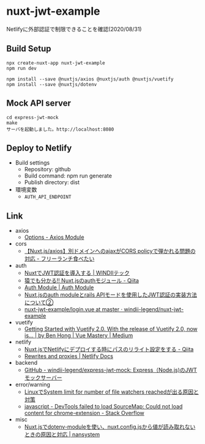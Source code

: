 # nuxt-jwt-example

Netlifyに外部認証で制限できることを確認(2020/08/31)

## Build Setup

```shell
npx create-nuxt-app nuxt-jwt-example
npm run dev
```

```shell
npm install --save @nuxtjs/axios @nuxtjs/auth @nuxtjs/vuetify
npm install --save @nuxtjs/dotenv
```

## Mock API server

```
cd express-jwt-mock
make
サーバを起動しました。http://localhost:8080
```

## Deploy to Netlify

* Build settings
    * Repository: github
    * Build command: npm run generate
    * Publish directory: dist 
* 環境変数
    * `AUTH_API_ENDPOINT`

## Link

* axios
    * [Options \- Axios Module](https://axios.nuxtjs.org/options/)
* cors
    * [【Nuxt\.js/axios】別ドメインへのajaxがCORS policyで弾かれる問題の対応 \- フリーランチ食べたい](https://blog.ikedaosushi.com/entry/2019/02/09/013404)
* auth
    * [NuxtでJWT認証を導入する \| WINDIIテック](https://tech.windii.jp/frontend/nuxt/nuxt-jwt-tutorial)
    * [猿でも分かる\!\! Nuxt\.jsのauthモジュール \- Qiita](https://qiita.com/kj455/items/66a1aab1524af51160ff)
    * [Auth Module \| Auth Module](https://auth.nuxtjs.org/)
    * [Nuxt\.jsのauth moduleとrails APIモードを使用したJWT認証の実装方法について②](https://www.for-engineer.life/entry/nuxt-rails-jwt2/)
    * [nuxt\-jwt\-example/login\.vue at master · windii\-legend/nuxt\-jwt\-example](https://github.com/windii-legend/nuxt-jwt-example/blob/master/pages/login.vue)
* vuetify
    * [Getting Started with Vuetify 2\.0\. With the release of Vuetify 2\.0, now is… \| by Ben Hong \| Vue Mastery \| Medium](https://medium.com/vue-mastery/getting-started-with-vuetify-2-0-522ad3a55154)
* netlify
    * [Nuxt\.jsでNetlifyにデプロイする時にパスのリライト設定をする \- Qiita](https://qiita.com/kaki_0704/items/8174b0e6eed7a7f762dc)
    * [Rewrites and proxies \| Netlify Docs](https://docs.netlify.com/routing/redirects/rewrites-proxies/#signed-proxy-redirects)
* backend
    * [GitHub \- windii\-legend/express\-jwt\-mock: Express（Node\.js\)のJWTモックサーバー](https://github.com/windii-legend/express-jwt-mock)
* error/warning
    * [LinuxでSystem limit for number of file watchers reachedが出る原因と対策](https://www.virment.com/how-to-fix-system-limit-for-number-of-file-watchers-reached/)
    * [javascript \- DevTools failed to load SourceMap: Could not load content for chrome\-extension \- Stack Overflow](https://stackoverflow.com/questions/61339968/devtools-failed-to-load-sourcemap-could-not-load-content-for-chrome-extension)
* misc
    * [Nuxt\.jsでdotenv\-moduleを使い、nuxt\.config\.jsから値が読み取れないときの原因と対応 \| nansystem](https://nansystem.com/nuxt-dotenv-module-pitfall/)
